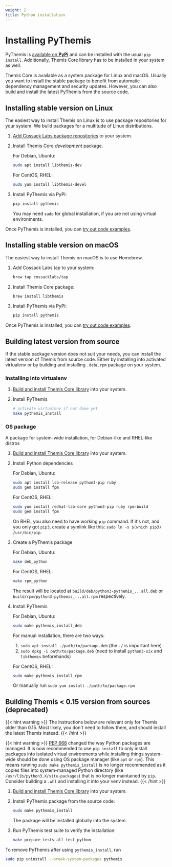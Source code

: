```yaml
---
weight: 2
title: Python installation
---
```


# Installing PyThemis

PyThemis is [available on **PyPi**](https://pypi.org/project/pythemis/)
and can be installed with the usual `pip install`.
Additionally, Themis Core library has to be installed in your system as well.

Themis Core is available as a system package for Linux and macOS.
Usually you want to install the stable package to benefit from automatic dependency management and security updates.
However, you can also build and install the latest PyThemis from the source code.

## Installing stable version on Linux

The easiest way to install Themis on Linux is to use package repositories for your system.
We build packages for a multitude of Linux distributions.

 1. [Add Cossack Labs package repositories](/themis/installation/installation-from-packages/)
    to your system.

 2. Install Themis Core _development_ package.

    For Debian, Ubuntu:

    ```bash
    sudo apt install libthemis-dev
    ```

    For CentOS, RHEL:

    ```bash
    sudo yum install libthemis-devel
    ```

 3. Install PyThemis via PyPi:

    ```bash
    pip install pythemis
    ```

    You may need `sudo` for global installation,
    if you are not using virtual environments.

Once PyThemis is installed, you can [try out code examples](../examples/).

## Installing stable version on macOS

The easiest way to install Themis on macOS is to use Homebrew.

 1. Add Cossack Labs tap to your system:

    ```bash
    brew tap cossacklabs/tap
    ```

 2. Install Themis Core package:

    ```bash
    brew install libthemis
    ```

 3. Install PyThemis via PyPi:

    ```bash
    pip install pythemis
    ```

Once PyThemis is installed, you can [try out code examples](../examples/).

## Building latest version from source

If the stable package version does not suit your needs, you can install the latest version of Themis from source code.
Either by installing into activated virtualenv or by building and installing `.deb`/`.rpm` package on your system.

### Installing into virtualenv

 1. [Build and install Themis Core library](/themis/installation/installation-from-sources/)
    into your system.

 4. Install PyThemis

    ```bash
    # activate virtualenv if not done yet
    make pythemis_install
    ```

### OS package

A package for system-wide installation, for Debian-like and RHEL-like distros

 1. [Build and install Themis Core library](/themis/installation/installation-from-sources/)
    into your system.

 2. Install Python dependencies

    For Debian, Ubuntu:

    ```bash
    sudo apt install lsb-release python3-pip ruby
    sudo gem install fpm
    ```

    For CentOS, RHEL:

    ```bash
    sudo yum install redhat-lsb-core python3-pip ruby rpm-build
    sudo gem install fpm
    ```

    On RHEL you also need to have working `pip` command. If it's not, and you only got `pip3`,
    create a symlink like this: `sudo ln -s $(which pip3) /usr/bin/pip`.

 3. Create a PyThemis package

    For Debian, Ubuntu:

    ```bash
    make deb_python
    ```

    For CentOS, RHEL:

    ```bash
    make rpm_python
    ```

    The result will be located at `build/deb/python3-pythemis_...all.deb`
    or `build/rpm/python3-pythemis_...all.rpm` respectively.

 4. Install PyThemis

    For Debian, Ubuntu:

    ```bash
    sudo make pythemis_install_deb
    ```

    For manual installation, there are two ways:
    1. `sudo apt install ./path/to/package.deb` (the `./` is important here)
    2. `sudo dpkg -i path/to/package.deb` (need to install `python3-six` and `libthemis` beforehands)

    For CentOS, RHEL:

    ```bash
    sudo make pythemis_install_rpm
    ```

    Or manually run `sudo yum install ./path/to/package.rpm`

## Building Themis < 0.15 version from sources (deprecated)

{{< hint warning >}}
The instructions below are relevant only for Themis older than 0.15. Most likely, you don't need to follow them, and should install the latest Themis instead.
{{< /hint >}}

{{< hint warning >}}
[PEP 668](https://peps.python.org/pep-0668/) changed the way Python packages are managed.
It is now recommended to use `pip install` to only install packages into isolated virtual environments
while installing things system-wide should be done using OS package manager (like `apt` or `rpm`).
This means running `sudo make pythemis_install` is no longer recommended as it copies files
into system-managed Python directory (like `/usr/lib/python3.X/site-packages`) that is no longer maintained by `pip`.
Consider building a `.whl` and installing it into your venv instead.
{{< /hint >}}

 1. [Build and install Themis Core library](/themis/installation/installation-from-sources/)
    into your system.

 2. Install PyThemis package from the source code:

    ```bash
    sudo make pythemis_install
    ```

    The package will be installed globally into the system.

 3. Run PyThemis test suite to verify the installation:

    ```bash
    make prepare_tests_all test_python
    ```

To remove PyThemis after using `pythemis_install`, run
```bash
sudo pip uninstall --break-system-packages pythemis
```
